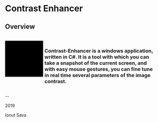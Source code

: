 # Contrast Enhancer

## **Overview**
<br />

<div style="display: grid; align-items: left; grid-template-columns: 1fr 3fr; column-gap: 5px;">

<img alt="App icon" src="docs/bbs.png" style="width: 220px;">

### Contrast-Enhancer is a windows application, written in C#. It is a tool with which you can take a snapshot of the current screen, and with easy mouse gestures, you can fine tune in real time several parameters of the image contrast.

</div>

--

2019

Ionut Sava
